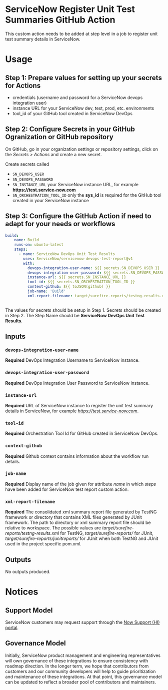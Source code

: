 # ServiceNow Register Unit Test Summaries GitHub Action

This custom action needs to be added at step level in a job to register unit test summary details in ServiceNow.

# Usage
## Step 1: Prepare values for setting up your secrets for Actions
- credentials (username and password for a ServiceNow devops integration user)
- instance URL for your ServiceNow dev, test, prod, etc. environments
- tool_id of your GitHub tool created in ServiceNow DevOps

## Step 2: Configure Secrets in your GitHub Ogranization or GitHub repository
On GitHub, go in your organization settings or repository settings, click on the _Secrets > Actions_ and create a new secret.

Create secrets called 
- `SN_DEVOPS_USER`
- `SN_DEVOPS_PASSWORD`
- `SN_INSTANCE_URL` your ServiceNow instance URL, for example **https://test.service-now.com**
- `SN_ORCHESTRATION_TOOL_ID` only the **sys_id** is required for the GitHub tool created in your ServiceNow instance

## Step 3: Configure the GitHub Action if need to adapt for your needs or workflows
```yaml
build:
    name: Build
    runs-on: ubuntu-latest
    steps:
      - name: ServiceNow DevOps Unit Test Results
        uses: ServiceNow/servicenow-devops-test-report@v1
        with:
          devops-integration-user-name: ${{ secrets.SN_DEVOPS_USER }}
          devops-integration-user-password: ${{ secrets.SN_DEVOPS_PASSWORD }}
          instance-url: ${{ secrets.SN_INSTANCE_URL }}
          tool-id: ${{ secrets.SN_ORCHESTRATION_TOOL_ID }}
          context-github: ${{ toJSON(github) }}
          job-name: 'Build'
          xml-report-filename: target/surefire-reports/testng-results.xml
         
```
The values for secrets should be setup in Step 1. Secrets should be created in Step 2.
The Step Name should be **ServiceNow DevOps Unit Test Results**.

## Inputs

### `devops-integration-user-name`

**Required**  DevOps Integration Username to ServiceNow instance. 

### `devops-integration-user-password`

**Required**  DevOps Integration User Password to ServiceNow instance. 

### `instance-url`

**Required**  URL of ServiceNow instance to register the unit test summary details in ServiceNow, for example _https://test.service-now.com_.

### `tool-id`

**Required**  Orchestration Tool Id for GitHub created in ServiceNow DevOps.

### `context-github`

**Required**  Github context contains information about the workflow run details.

### `job-name`

**Required**  Display name of the job given for attribute _name_ in which _steps_ have been added for ServiceNow test report custom action.

### `xml-report-filename`

**Required**  The consolidated xml summary report file generated by TestNG framework or directory that contains XML files generated by JUnit framework. The path to directory or xml summary report file should be relative to workspace. The possible values are _target/surefire-reports/testng-results.xml_ for TestNG, _target/surefire-reports/_ for JUnit, _target/surefire-reports/junitreports/_ for JUnit when both TestNG and JUnit used in the project specific pom.xml.

## Outputs
No outputs produced.

# Notices

## Support Model

ServiceNow customers may request support through the [Now Support (HI) portal](https://support.servicenow.com/nav_to.do?uri=%2Fnow_support_home.do).

## Governance Model

Initially, ServiceNow product management and engineering representatives will own governance of these integrations to ensure consistency with roadmap direction. In the longer term, we hope that contributors from customers and our community developers will help to guide prioritization and maintenance of these integrations. At that point, this governance model can be updated to reflect a broader pool of contributors and maintainers.
